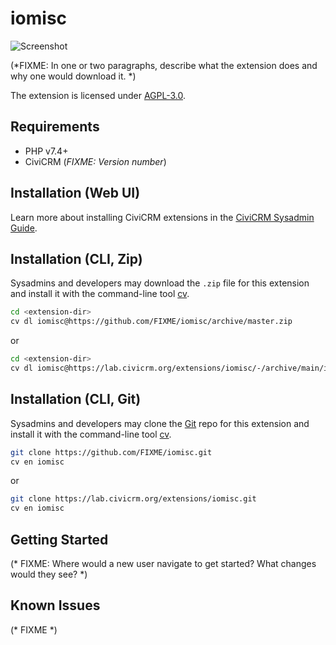 # iomisc

![Screenshot](/images/screenshot.png)

(*FIXME: In one or two paragraphs, describe what the extension does and why one would download it. *)

The extension is licensed under [AGPL-3.0](LICENSE.txt).

## Requirements

* PHP v7.4+
* CiviCRM (*FIXME: Version number*)

## Installation (Web UI)

Learn more about installing CiviCRM extensions in the [CiviCRM Sysadmin Guide](https://docs.civicrm.org/sysadmin/en/latest/customize/extensions/).

## Installation (CLI, Zip)

Sysadmins and developers may download the `.zip` file for this extension and
install it with the command-line tool [cv](https://github.com/civicrm/cv).

```bash
cd <extension-dir>
cv dl iomisc@https://github.com/FIXME/iomisc/archive/master.zip
```
or
```bash
cd <extension-dir>
cv dl iomisc@https://lab.civicrm.org/extensions/iomisc/-/archive/main/iomisc-main.zip
```

## Installation (CLI, Git)

Sysadmins and developers may clone the [Git](https://en.wikipedia.org/wiki/Git) repo for this extension and
install it with the command-line tool [cv](https://github.com/civicrm/cv).

```bash
git clone https://github.com/FIXME/iomisc.git
cv en iomisc
```
or
```bash
git clone https://lab.civicrm.org/extensions/iomisc.git
cv en iomisc
```

## Getting Started

(* FIXME: Where would a new user navigate to get started? What changes would they see? *)

## Known Issues

(* FIXME *)
